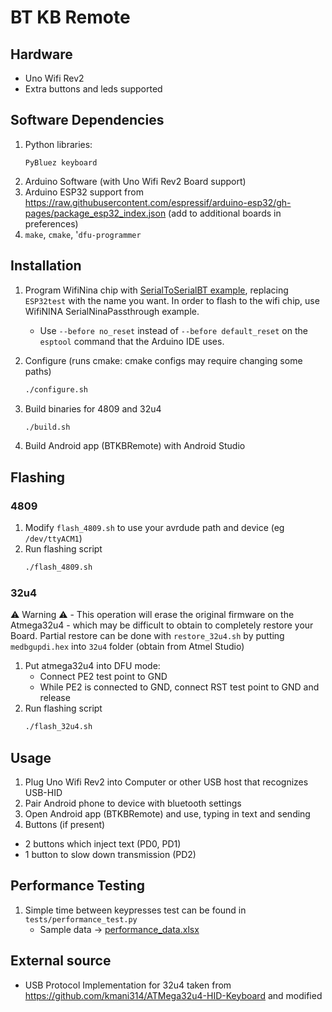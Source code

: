 # BT KB Remote
## Hardware
 - Uno Wifi Rev2
 - Extra buttons and leds supported
## Software Dependencies
 1. Python libraries:
    ```
    PyBluez keyboard 
    ```
 2. Arduino Software (with Uno Wifi Rev2 Board support)
 3. Arduino ESP32 support from https://raw.githubusercontent.com/espressif/arduino-esp32/gh-pages/package_esp32_index.json (add to additional boards in preferences)
 4. `make`, `cmake`, '`dfu-programmer`

## Installation #
 1. Program WifiNina chip with [SerialToSerialBT example](https://github.com/espressif/arduino-esp32/blob/master/libraries/BluetoothSerial/examples/SerialToSerialBT/SerialToSerialBT.ino), replacing `ESP32test` with the name you want. In order to flash to the wifi chip, use WifiNINA SerialNinaPassthrough example.
     - Use  `--before no_reset` instead of `--before default_reset` on the `esptool` command that the Arduino IDE uses.
 2. Configure (runs cmake: cmake configs may require changing some paths)
    ```bash
    ./configure.sh
    ```

 3. Build binaries for 4809 and 32u4
    ```bash
    ./build.sh
    ```
 4. Build Android app (BTKBRemote) with Android Studio

## Flashing
 ### 4809
 1. Modify `flash_4809.sh` to use your avrdude path and device (eg `/dev/ttyACM1`)
 2. Run flashing script
    ```bash
    ./flash_4809.sh
    ```
### 32u4
 ⚠️ Warning ⚠️ - This operation will erase the original firmware on the Atmega32u4 - which may be difficult to obtain to completely restore your Board. Partial restore can be done with `restore_32u4.sh` by putting `medbgupdi.hex` into `32u4` folder (obtain from Atmel Studio)
 1. Put atmega32u4 into DFU mode:
    - Connect PE2 test point to GND
    - While PE2 is connected to GND, connect RST test point to GND and release
 2. Run flashing script
    ```bash
    ./flash_32u4.sh
    ```
## Usage
 1. Plug Uno Wifi Rev2 into Computer or other USB host that recognizes USB-HID
 2. Pair Android phone to device with bluetooth settings
 3. Open Android app (BTKBRemote) and use, typing in text and sending
 4. Buttons (if present)
   - 2 buttons which inject text (PD0, PD1)
   - 1 button to slow down transmission (PD2)

## Performance Testing
 1. Simple time between keypresses test can be found in `tests/performance_test.py`
     - Sample data -> [performance_data.xlsx](https://github.com/nametable/4809_FinalProject380/blob/master/tests/performance_stats.xlsx?raw=true)

## External source
 - USB Protocol Implementation for 32u4 taken from https://github.com/kmani314/ATMega32u4-HID-Keyboard and modified
